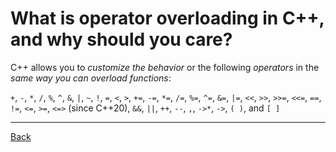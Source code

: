# What is operator overloading in C++, and why should you care?

C++ allows you to *customize the behavior* or the following *operators* in the *same way you can overload functions*:

`+`, `-`, `*`, `/`, `%`, `^`, `&`, `|`, `~`, `!`, `=`, `<`, `>`, `+=`, `-=`, `*=`, `/=`, `%=`, `^=`, `&=`, `|=`, `<<`, `>>`, `>>=`, `<<=`, `==`, `!=`, `<=`, `>=`, `<=>` (since C++20), `&&`, `||`, `++`, `--`, `,`, `->*`, `->`, `( )`, and `[ ]`

---

[Back](../README.md)